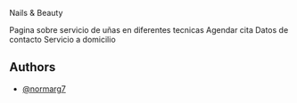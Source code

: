
 Nails & Beauty

Pagina sobre servicio de uñas en diferentes tecnicas
Agendar cita
Datos de contacto
Servicio a domicilio

## Authors

- [@normarg7](https://www.github.com/normarg7)

